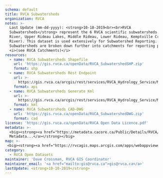 ```yaml
---
schema: default
title: RVCA Subwatersheds
organization: RVCA
notes: >-
  Last Update (mm-dd-yyyy): <strong>10-10-2019<br><br>RVCA
  Subwatersheds</strong> represent the 6 RVCA scientific subwatersheds (Tay
  River, Upper Rideau Lakes, Middle Rideau, Lower Rideau, Kemptville Creek, Jock
  River). This dataset is used extensively for Subwatershed Reporting. The RVCA
  Subwatersheds are broken down further into catchments for reporting purposes
  <i>(see RVCA Catchments)</i>
resources:
  - name: RVCA Subwatersheds Shapefile
    url: 'https://gis.rvca.ca/openData/RVCA_SubwatershedSHP.zip'
    format: shp
  - name: RVCA Subwatersheds Rest Endpoint
    url: >-
      https://gis.rvca.ca/arcgis/rest/services/RVCA_Hydrology_Service/MapServer/4
    format: api
  - name: RVCA Subwatersheds Generate Kml
    url: >-
      https://gis.rvca.ca/arcgis/rest/services/RVCA_Hydrology_Service/MapServer/generateKml
    format: kml
  - name: RVCA Subwatersheds CAD-DWG
    url: 'https://gis.rvca.ca/openData/RVCA_SubwatershedDWG.zip'
    format: cad
license: 'https://gis.rvca.ca/openData/RVCA Open Data Licence.pdf'
metadata: >-
  <big><strong><a href="https://metadata.cacore.ca/Public/Details/RVCA/id=842">View
  Metadata...</a></strong></big>
map: >- 
 <big><strong><a href="https://rvcagis.maps.arcgis.com/apps/webappviewer/index.html?id=2245400261414423bc883126376be546">View Map...</a></strong></big>
category:
  - RVCA Open Datasets
maintainer: 'Dave Crossman, RVCA GIS Coordinator'
maintainer_email: '<a href="mailto:gis@rvca.ca">gis@rvca.ca</a>'
lastUpdate: <strong>10-10-2019</strong>
---
```

